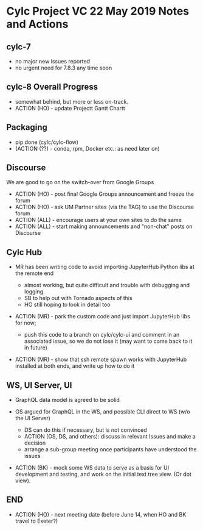 # Cylc Project VC 22 May 2019 Notes and Actions

## cylc-7
- no major new issues reported
- no urgent need for 7.8.3 any time soon

## cylc-8 Overall Progress

- somewhat behind, but more or less on-track.
- ACTION (HO) - update Projectt Gantt Chartt

## Packaging

- pip done (cylc/cylc-flow)
- (ACTION (??) - conda, rpm, Docker etc.: as need later on)

## Discourse

We are good to go on the switch-over from Google Groups
 
- ACTION (HO) - post final Google Groups announcement and freeze the forum
- ACTION (HO) - ask UM Partner sites (via the TAG) to use the Discourse forum
- ACTION (ALL) - encourage users at your own sites to do the same
- ACTION (ALL) - start making announcements and "non-chat" posts on Discourse

## Cylc Hub

- MR has been writing code to avoid importing JupyterHub Python libs at the remote end
  - almost working, but quite difficult and trouble with debugging and logging.
  - SB to help out with Tornado aspects of this
  - HO still hoping to look in detail too

- ACTION (MR) - park the custom code and just import JupyterHub libs for now; 
  - push this code to a branch on cylc/cylc-ui and comment in an associated
    issue, so we do not lose it (may want to come back to it in future)

- ACTION (MR) - show that ssh remote spawn works with JupyterHub installed at
  both ends, and write up how to do it

## WS, UI Server, UI

- GraphQL data model is agreed to be solid

- OS argued for GraphQL in the WS, and possible CLI direct to WS (w/o the UI Server)
  - DS can do this if necessary, but is not convinced
  - ACTION (OS, DS, and others): discuss in relevant Issues and make a decision
   - arrange a sub-group meeting once participants have understood the issues

- ACTION (BK) - mock some WS data to serve as a basis for UI development and
  testing, and work on the initial text tree view. (Or dot view).


## END

- ACTION (HO) - next meeting date (before June 14, when HO and BK travel to Exeter?)
